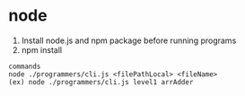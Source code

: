 # node  
1. Install node.js and npm package before running programs  
2. npm install  
   
```
commands
node ./programmers/cli.js <filePathLocal> <fileName>
(ex) node ./programmers/cli.js level1 arrAdder
```
#  
